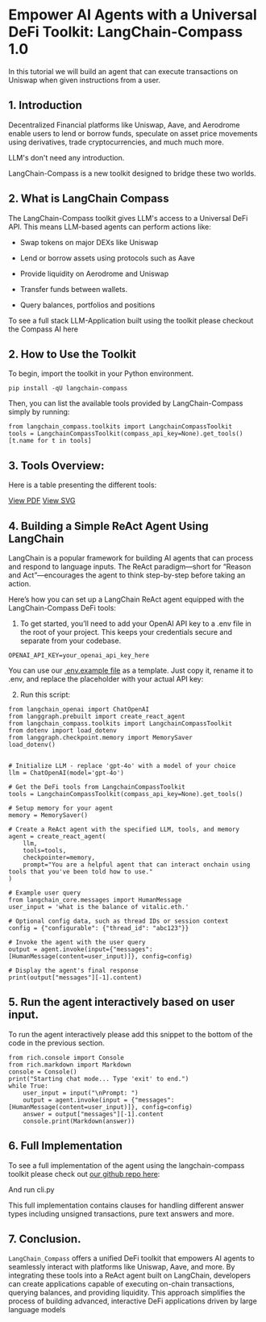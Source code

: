 # Empower AI Agents with a Universal DeFi Toolkit: LangChain-Compass 1.0

In this tutorial we will build an agent that can execute transactions on Uniswap when given instructions from a user.

## 1. Introduction

Decentralized Financial platforms like Uniswap, Aave, and Aerodrome enable users to lend or borrow funds, speculate on asset price movements using derivatives, trade cryptocurrencies, and much much more.

LLM's don't need any introduction.

LangChain-Compass is a new toolkit designed to bridge these two worlds.

## 2. What is LangChain Compass

The LangChain-Compass toolkit gives LLM's access to a Universal DeFi API. This means LLM-based agents can perform actions like:

- Swap tokens on major DEXs like Uniswap

- Lend or borrow assets using protocols such as Aave

- Provide liquidity on Aerodrome and Uniswap

- Transfer funds between wallets.

- Query balances, portfolios and positions

To see a full stack LLM-Application built using the toolkit please checkout the Compass AI here

## 2. How to Use the Toolkit

To begin, import the toolkit in your Python environment.

```
pip install -qU langchain-compass
```


Then, you can list the available tools provided by LangChain-Compass simply by running:

```
from langchain_compass.toolkits import LangchainCompassToolkit
tools = LangchainCompassToolkit(compass_api_key=None).get_tools()
[t.name for t in tools]
```

## 3. Tools Overview:

Here is a table presenting the different tools:

[View PDF](./tool_table.pdf)
[View SVG](./tool_table.svg)

## 4. Building a Simple ReAct Agent Using LangChain

LangChain is a popular framework for building AI agents that can process and respond to language inputs. The ReAct paradigm—short for “Reason and Act”—encourages the agent to think step-by-step before taking an action. 

Here’s how you can set up a LangChain ReAct agent equipped with the LangChain-Compass DeFi tools:

1. To get started, you’ll need to add your OpenAI API key to a .env file in the root of your project. This keeps your credentials secure and separate from your codebase.

```
OPENAI_API_KEY=your_openai_api_key_here
```

You can use our [.env.example file](https://github.com/CompassLabs/langchain_compass_introduction/.env.example) as a template. Just copy it, rename it to .env, and replace the placeholder with your actual API key:

2. Run this script:
```
from langchain_openai import ChatOpenAI
from langgraph.prebuilt import create_react_agent
from langchain_compass.toolkits import LangchainCompassToolkit
from dotenv import load_dotenv
from langgraph.checkpoint.memory import MemorySaver
load_dotenv()


# Initialize LLM - replace 'gpt-4o' with a model of your choice
llm = ChatOpenAI(model='gpt-4o')

# Get the DeFi tools from LangchainCompassToolkit
tools = LangchainCompassToolkit(compass_api_key=None).get_tools()

# Setup memory for your agent
memory = MemorySaver()

# Create a ReAct agent with the specified LLM, tools, and memory
agent = create_react_agent(
    llm,
    tools=tools,
    checkpointer=memory,
    prompt="You are a helpful agent that can interact onchain using tools that you've been told how to use."
)

# Example user query
from langchain_core.messages import HumanMessage
user_input = 'what is the balance of vitalic.eth.'

# Optional config data, such as thread IDs or session context
config = {"configurable": {"thread_id": "abc123"}}

# Invoke the agent with the user query
output = agent.invoke(input={"messages": [HumanMessage(content=user_input)]}, config=config)

# Display the agent's final response
print(output["messages"][-1].content)
```


## 5. Run the agent interactively based on user input.

To run the agent interactively please add this snippet to the bottom of the code in the previous section.

```
from rich.console import Console
from rich.markdown import Markdown
console = Console()
print("Starting chat mode... Type 'exit' to end.")
while True:
    user_input = input("\nPrompt: ")
    output = agent.invoke(input = {"messages": [HumanMessage(content=user_input)]}, config=config)
    answer = output["messages"][-1].content
    console.print(Markdown(answer))
```

## 6. Full Implementation

To see a full implementation of the agent using the langchain-compass toolkit please check out [our github repo here](https://github.com/CompassLabs/langchain_compass_introduction/):

And run cli.py

This full implementation contains clauses for handling different answer types including unsigned transactions, pure text answers and more.

## 7. Conclusion.

`LangChain_Compass` offers a unified DeFi toolkit that empowers AI agents to seamlessly interact with platforms like Uniswap, Aave, and more. By integrating these tools into a ReAct agent built on LangChain, developers can create applications capable of executing on-chain transactions, querying balances, and providing liquidity. This approach simplifies the process of building advanced, interactive DeFi applications driven by large language models